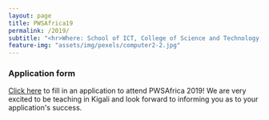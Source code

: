 ```yaml
---
layout: page
title: PWSAfrica19
permalink: /2019/
subtitle: "<hr>Where: School of ICT, College of Science and Technology, University of Rwanda.<br> <br> When: 19 - 30 August 2019."
feature-img: "assets/img/pexels/computer2-2.jpg"
---
```


### Application form
[Click here](https://forms.office.com/Pages/ResponsePage.aspx?id=KVxybjp2UE-B8i4lTwEzyA6BVjBYVUBDn5Hl7JJYk49UMjE4WjZRRTYwSzlXOFZGREtHSFJFMVFMUS4u) to fill in an application to attend PWSAfrica 2019! We are very excited to be teaching in Kigali and look forward to informing you as to your application's success.


